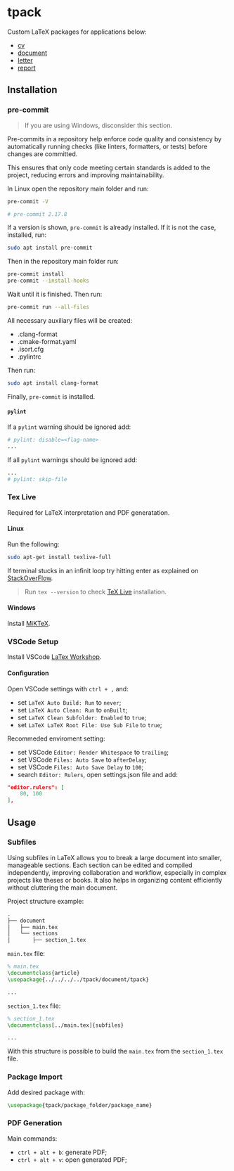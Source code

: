 # tpack

Custom LaTeX packages for applications below:

- [cv](cv/tpack.sty)
- [document](document/tpack.sty)
- [letter](letter/tpack.sty)
- [report](report/tpack.sty)

## Installation

### pre-commit

> If you are using Windows, disconsider this section.

Pre-commits in a repository help enforce code quality and consistency by automatically running checks (like linters, formatters, or tests) before changes are committed.

This ensures that only code meeting certain standards is added to the project, reducing errors and improving maintainability.

In Linux open the repository main folder and run:
```bash
pre-commit -V

# pre-commit 2.17.8
```
If a version is shown, `pre-commit` is already installed. If it is not the case, installed, run:
```bash
sudo apt install pre-commit
```
Then in the repository main folder run:
```bash
pre-commit install
pre-commit --install-hooks
```
Wait until it is finished. Then run:
```bash
pre-commit run --all-files
```
All necessary auxiliary files will be created:

- .clang-format
- .cmake-format.yaml
- .isort.cfg
- .pylintrc

Then run:

```bash
sudo apt install clang-format
```

Finally, `pre-commit` is installed.

#### `pylint`

If a `pylint` warning should be ignored add:

```python
# pylint: disable=<flag-name>
...
```

If all `pylint` warnings should be ignored add:

```python
...
# pylint: skip-file
```


### Tex Live

Required for LaTeX interpretation and PDF generatation.

#### Linux

Run the following:

```bash
sudo apt-get install texlive-full
```

If terminal stucks in an infinit loop try hitting enter as explained on [StackOverFlow](https://askubuntu.com/questions/956006/pregenerating-context-markiv-format-this-may-take-some-time-takes-forever).

> Run `tex --version` to check [TeX Live](https://www.tug.org/texlive/) installation.

#### Windows

Install [MiKTeX](https://miktex.org/howto/install-miktex).

### VSCode Setup

Install VSCode [LaTex Workshop](https://marketplace.visualstudio.com/items?itemName=James-Yu.latex-workshop).

#### Configuration

Open VSCode settings with `ctrl + ,` and:

- set `LaTeX Auto Build: Run` to `never`;
- set `LaTeX Auto Clean: Run` to `onBuilt`;
- set `LaTeX Clean Subfolder: Enabled` to `true`;
- set `LaTeX LaTeX Root File: Use Sub File` to `true`;

Recommeded enviroment setting:

- set VSCode `Editor: Render Whitespace` to `trailing`;
- set VSCode `Files: Auto Save` to `afterDelay`;
- set VSCode `Files: Auto Save Delay` to `100`;
- search `Editor: Rulers`, open settings.json file and add:

```json
"editor.rulers": [
    80, 100
],
```

## Usage

### Subfiles

Using subfiles in LaTeX allows you to break a large document into smaller, manageable sections. Each section can be edited and compiled independently, improving collaboration and workflow, especially in complex projects like theses or books. It also helps in organizing content efficiently without cluttering the main document.

Project structure example:

```bash
.
├── document
│   ├── main.tex
│   └── sections
│       ├── section_1.tex
```

`main.tex` file:

```LaTeX
% main.tex
\documentclass{article}
\usepackage{../../../../tpack/document/tpack}

...
```
`section_1.tex` file:

```LaTeX
% section_1.tex
\documentclass[../main.tex]{subfiles}

...
```

With this structure is possible to build the `main.tex` from the `section_1.tex` file.

### Package Import

Add desired package with:

```latex
\usepackage{tpack/package_folder/package_name}
```

### PDF Generation

Main commands:

- `ctrl + alt + b`: generate PDF;
- `ctrl + alt + v`: open generated PDF;

